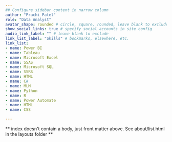 ```yaml
---
## Configure sidebar content in narrow column
author: "Prachi Patel"
role: "Data Analyst"
avatar_shape: rounded # circle, square, rounded, leave blank to exclude
show_social_links: true # specify social accounts in site config
audio_link_label: "" # leave blank to exclude
link_list_label: "Skills" # bookmarks, elsewhere, etc.
link_list:
- name: Power BI
- name: Tableau
- name: Microsoft Excel
- name: SSAS
- name: Microsoft SQL
- name: SSRS
- name: HTML
- name: C#
- name: MLM
- name: Python
- name: R
- name: Power Automate
- name: HTML
- name: CSS

---
```


** index doesn't contain a body, just front matter above.
See about/list.html in the layouts folder **
